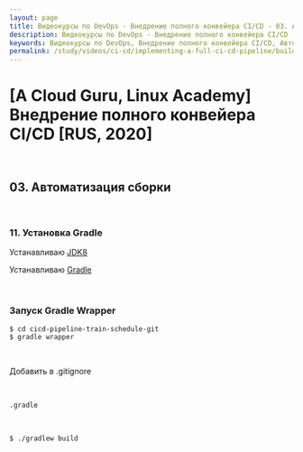 ```yaml
---
layout: page
title: Видеокурсы по DevOps - Внедрение полного конвейера CI/CD - 03. Автоматизация сборки
description: Видеокурсы по DevOps - Внедрение полного конвейера CI/CD - 03. Автоматизация сборки
keywords: Видеокурсы по DevOps, Внедрение полного конвейера CI/CD, Автоматизация сборки
permalink: /study/videos/ci-cd/implementing-a-full-ci-cd-pipeline/build-automation/
---
```


# [A Cloud Guru, Linux Academy] Внедрение полного конвейера CI/CD [RUS, 2020]

<br/>

## 03. Автоматизация сборки

<br/>

### 11. Установка Gradle

Устанавливаю <a href="//javadev.org/devtools/jdk/setup/linux/">JDK8</a>

Устанавливаю <a href="//javadev.org/devtools/build/gradle/linux/ubuntu/">Gradle</a>

<br/>

### Запуск Gradle Wrapper

    $ cd cicd-pipeline-train-schedule-git
    $ gradle wrapper

<br/>

Добавить в .gitignore

<br/>

```
.gradle
```

<br/>

    $ ./gradlew build
